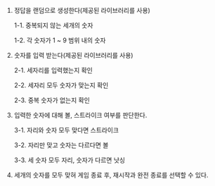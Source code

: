 1. 정답을 랜덤으로 생성한다(제공된 라이브러리를 사용)

   1-1. 중복되지 않는 세개의 숫자

   1-2. 각 숫자가 1 ~ 9 범위 내의 숫자


2. 숫자를 입력 받는다(제공된 라이브러리를 사용)

   2-1. 세자리를 입력했는지 확인

   2-2. 세자리 모두 숫자가 맞는지 확인

   2-3. 중복 숫자가 없는지 확인


3. 입력한 숫자에 대해 볼, 스트라이크 여부를 판단한다.

   3-1. 자리와 숫자 모두 맞다면 스트라이크

   3-2. 자리만 맞고 숫자는 다르다면 볼

   3-3. 세 숫자 모두 자리, 숫자가 다르면 낫싱


4. 세개의 숫자를 모두 맞혀 게임 종료 후, 재시작과 완전 종료를 선택할 수 있다.